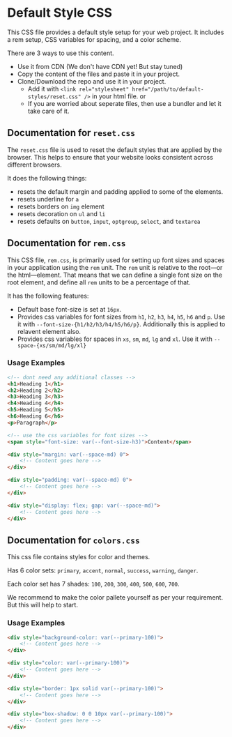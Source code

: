 # Default Style CSS

This CSS file provides a default style setup for your web project. It includes a rem setup, CSS variables for spacing, and a color scheme.

There are 3 ways to use this content.
- Use it from CDN (We don't have CDN yet! But stay tuned)
- Copy the content of the files and paste it in your project.
- Clone/Download the repo and use it in your project. 
	- Add it with `<link rel="stylesheet" href="/path/to/default-styles/reset.css" />` in your html file. or
	- If you are worried about seperate files, then use a bundler and let it take care of it. 

## Documentation for `reset.css`

The `reset.css` file is used to reset the default styles that are applied by the browser. This helps to ensure that your website looks consistent across different browsers.

It does the following things:

-   resets the default margin and padding applied to some of the elements.
-   resets underline for `a`
-   resets borders on `img` element
-   resets decoration on `ul` and `li`
-   resets defaults on `button`, `input`, `optgroup`, `select`, and `textarea`

## Documentation for `rem.css`

This CSS file, `rem.css`, is primarily used for setting up font sizes and spaces in your application using the `rem` unit. The `rem` unit is relative to the root—or the html—element. That means that we can define a single font size on the root element, and define all `rem` units to be a percentage of that.

It has the following features:

-   Default base font-size is set at `16px`.
-   Provides css variables for font sizes from `h1`, `h2`, `h3`, `h4`, `h5`, `h6` and `p`. Use it with `--font-size-{h1/h2/h3/h4/h5/h6/p}`. Additionally this is applied to relavent element also.
-   Provides css variables for spaces in `xs`, `sm`, `md`, `lg` and `xl`. Use it with `--space-{xs/sm/md/lg/xl}`

### Usage Examples

```html
<!-- dont need any additional classes -->
<h1>Heading 1</h1>
<h2>Heading 2</h2>
<h3>Heading 3</h3>
<h4>Heading 4</h4>
<h5>Heading 5</h5>
<h6>Heading 6</h6>
<p>Paragraph</p>

<!-- use the css variables for font sizes -->
<span style="font-size: var(--font-size-h3)">Content</span>
```

```html
<div style="margin: var(--space-md) 0">
	<!-- Content goes here -->
</div>
```

```html
<div style="padding: var(--space-md) 0">
	<!-- Content goes here -->
</div>
```

```html
<div style="display: flex; gap: var(--space-md)">
	<!-- Content goes here -->
</div>
```

## Documentation for `colors.css `

This css file contains styles for color and themes.

Has 6 color sets: `primary`, `accent`, `normal`, `success`, `warning`, `danger`.

Each color set has 7 shades: `100`, `200`, `300`, `400`, `500`, `600`, `700`.

We recommend to make the color pallete yourself as per your requirement. But this will help to start.

### Usage Examples

```html
<div style="background-color: var(--primary-100)">
	<!-- Content goes here -->
</div>
```

```html
<div style="color: var(--primary-100)">
	<!-- Content goes here -->
</div>
```

```html
<div style="border: 1px solid var(--primary-100)">
	<!-- Content goes here -->
</div>
```

```html
<div style="box-shadow: 0 0 10px var(--primary-100)">
	<!-- Content goes here -->
</div>
```
